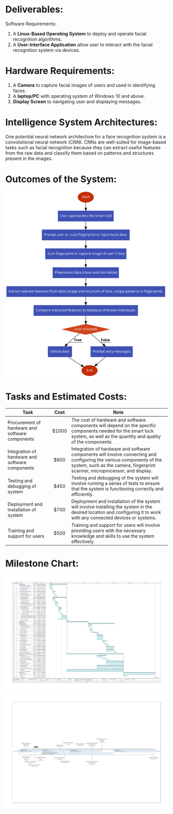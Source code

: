 # Deliverables:
Software Requirements: 
1.	A **Linux-Based Operating System** to deploy and operate facial recognition algorithms.
2.	A **User-Interface Application** allow user to interact with the facial recognition system via devices.

# Hardware Requirements: 
1.	A **Camera** to capture facial images of users and used in identifying faces.
2.	A **laptop/PC** with operating system of Windows 10 and above.
3.	**Display Screen** to navigating user and displaying messages.

# Intelligence System Architectures:
One potential neural network architecture for a face recognition system is a convolutional neural network (CNN). CNNs are well-suited for image-based tasks such as facial recognition because they can extract useful features from the raw data and classify them based on patterns and structures present in the images.

# Outcomes of the System:
![alt text](https://github.com/amirulian/smartlock-with-integrated-advanced-recognition/blob/main/REPORT/img/Implementation-Outcomes.png "Outcomes")

# Tasks and Estimated Costs:
Task|Cost|Note
---|:---:|---
Procurement of hardware and software components|$1000|The cost of hardware and software components will depend on the specific components needed for the smart lock system, as well as the quantity and quality of the components.
Integration of hardware and software components|$800|Integration of hardware and software components will involve connecting and configuring the various components of the system, such as the camera, fingerprint scanner, microprocessor, and display.
Testing and debugging of system|$450|Testing and debugging of the system will involve running a series of tests to ensure that the system is functioning correctly and efficiently.
Deployment and installation of system|$700|Deployment and installation of the system will involve installing the system in the desired location and configuring it to work with any connected devices or systems.
Training and support for users|$500|Training and support for users will involve providing users with the necessary knowledge and skills to use the system effectively.

# Milestone Chart:

![alt text](https://github.com/amirulian/smartlock-with-integrated-advanced-recognition/blob/main/REPORT/img/Implementation-Milestone.jpg "Milestone")

![alt text](https://github.com/amirulian/smartlock-with-integrated-advanced-recognition/blob/main/REPORT/img/Implementation-MilestoneTimeline.jpg "Milestone Timeline")
